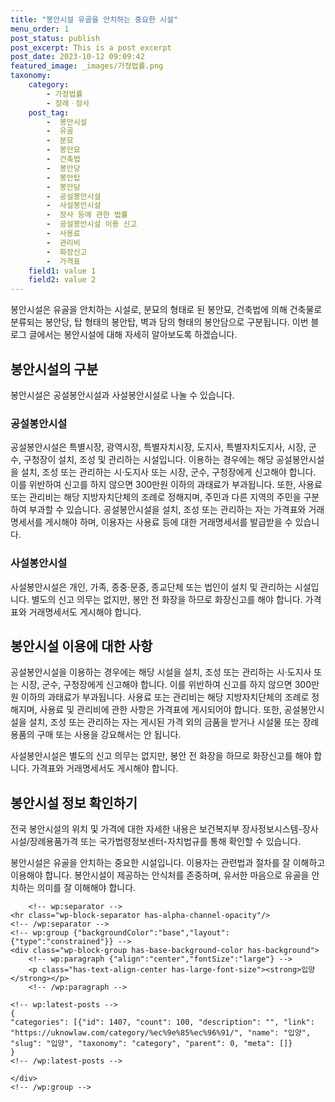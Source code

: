 ```yaml
---
title: "봉안시설 유골을 안치하는 중요한 시설"
menu_order: 1
post_status: publish
post_excerpt: This is a post excerpt
post_date: 2023-10-12 09:09:42
featured_image: _images/가정법률.png
taxonomy:
    category:
        - 가정법률
        - 장례ㆍ장사
    post_tag:
        -  봉안시설
        -  유골
        -  분묘
        -  봉안묘
        -  건축법
        -  봉안당
        -  봉안탑
        -  봉안담
        -  공설봉안시설
        -  사설봉안시설
        -  장사 등에 관한 법률
        -  공설봉안시설 이용 신고
        -  사용료
        -  관리비
        -  화장신고
        -  가격표
    field1: value 1
    field2: value 2
---
```



봉안시설은 유골을 안치하는 시설로, 분묘의 형태로 된 봉안묘, 건축법에 의해 건축물로 분류되는 봉안당, 탑 형태의 봉안탑, 벽과 담의 형태의 봉안담으로 구분됩니다. 이번 블로그 글에서는 봉안시설에 대해 자세히 알아보도록 하겠습니다. 

## 봉안시설의 구분

봉안시설은 공설봉안시설과 사설봉안시설로 나눌 수 있습니다.

### 공설봉안시설

공설봉안시설은 특별시장, 광역시장, 특별자치시장, 도지사, 특별자치도지사, 시장, 군수, 구청장이 설치, 조성 및 관리하는 시설입니다. 이용하는 경우에는 해당 공설봉안시설을 설치, 조성 또는 관리하는 시·도지사 또는 시장, 군수, 구청장에게 신고해야 합니다. 이를 위반하여 신고를 하지 않으면 300만원 이하의 과태료가 부과됩니다. 또한, 사용료 또는 관리비는 해당 지방자치단체의 조례로 정해지며, 주민과 다른 지역의 주민을 구분하여 부과할 수 있습니다. 공설봉안시설을 설치, 조성 또는 관리하는 자는 가격표와 거래명세서를 게시해야 하며, 이용자는 사용료 등에 대한 거래명세서를 발급받을 수 있습니다.

### 사설봉안시설

사설봉안시설은 개인, 가족, 종중·문중, 종교단체 또는 법인이 설치 및 관리하는 시설입니다. 별도의 신고 의무는 없지만, 봉안 전 화장을 하므로 화장신고를 해야 합니다. 가격표와 거래명세서도 게시해야 합니다.

## 봉안시설 이용에 대한 사항

공설봉안시설을 이용하는 경우에는 해당 시설을 설치, 조성 또는 관리하는 시·도지사 또는 시장, 군수, 구청장에게 신고해야 합니다. 이를 위반하여 신고를 하지 않으면 300만원 이하의 과태료가 부과됩니다. 사용료 또는 관리비는 해당 지방자치단체의 조례로 정해지며, 사용료 및 관리비에 관한 사항은 가격표에 게시되어야 합니다. 또한, 공설봉안시설을 설치, 조성 또는 관리하는 자는 게시된 가격 외의 금품을 받거나 시설물 또는 장례용품의 구매 또는 사용을 강요해서는 안 됩니다.

사설봉안시설은 별도의 신고 의무는 없지만, 봉안 전 화장을 하므로 화장신고를 해야 합니다. 가격표와 거래명세서도 게시해야 합니다. 

## 봉안시설 정보 확인하기

전국 봉안시설의 위치 및 가격에 대한 자세한 내용은 보건복지부 장사정보시스템-장사시설/장례용품가격 또는 국가법령정보센터-자치법규를 통해 확인할 수 있습니다.

봉안시설은 유골을 안치하는 중요한 시설입니다. 이용자는 관련법과 절차를 잘 이해하고 이용해야 합니다. 봉안시설이 제공하는 안식처를 존중하며, 유서한 마음으로 유골을 안치하는 의미를 잘 이해해야 합니다.


        <!-- wp:separator -->
    <hr class="wp-block-separator has-alpha-channel-opacity"/>
    <!-- /wp:separator -->
    <!-- wp:group {"backgroundColor":"base","layout":{"type":"constrained"}} -->
    <div class="wp-block-group has-base-background-color has-background">
        <!-- wp:paragraph {"align":"center","fontSize":"large"} -->
        <p class="has-text-align-center has-large-font-size"><strong>입양</strong></p>
        <!-- /wp:paragraph -->
        
    <!-- wp:latest-posts -->
    {
    "categories": [{"id": 1407, "count": 100, "description": "", "link": "https://uknowlaw.com/category/%ec%9e%85%ec%96%91/", "name": "입양", "slug": "입양", "taxonomy": "category", "parent": 0, "meta": []}
    }
    <!-- /wp:latest-posts -->
    
    </div>
    <!-- /wp:group -->
    